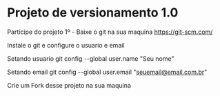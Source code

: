 # Projeto de versionamento 1.0

Participe do projeto 
1º - Baixe o git na sua maquina
https://git-scm.com/

Instale o git e configure o usuario e email

Setando usuario
git config --global user.name "Seu nome"

Setando email
git config --global user.email "seuemail@email.com.br"

Crie um Fork desse projeto na sua maquina 